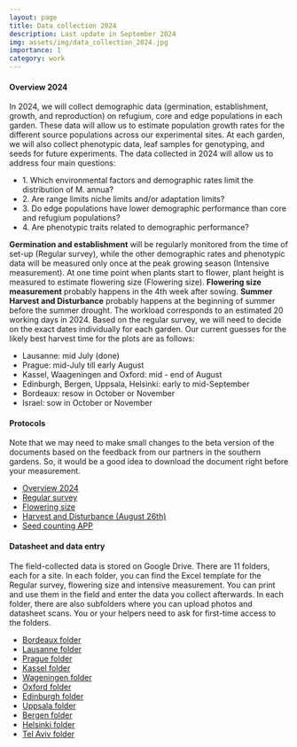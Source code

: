 ```yaml
---
layout: page
title: Data collection 2024
description: Last update in September 2024
img: assets/img/data_collection_2024.jpg
importance: 1
category: work
---
```


#### Overview 2024

In 2024, we will collect demographic data (germination, establishment, growth, and reproduction) on refugium, core and edge populations in each garden. 
These data will allow us to estimate population growth rates for the different source populations across our experimental sites. 
At each garden, we will also collect phenotypic data, leaf samples for genotyping, and seeds for future experiments. 
The data collected in 2024 will allow us to address four main questions: 

<ul>
  <li>1. Which environmental factors and demographic rates limit the distribution of M. annua? </li>
  <li>2. Are range limits niche limits and/or adaptation limits?</li>
  <li>3. Do edge populations have lower demographic performance than core and refugium populations?</li>
  <li>4. Are phenotypic traits related to demographic performance?</li>
</ul>

**Germination and establishment** will be regularly monitored from the time of set-up (Regular survey), while the other demographic rates and phenotypic data will be measured only once at the peak growing season (Intensive measurement).
At one time point when plants start to flower, plant height is measured to estimate flowering size (Flowering size). **Flowering size measurement** probably happens in the 4th week after sowing. **Summer Harvest and Disturbance** probably happens at the beginning of summer before the summer drought. The workload corresponds to an estimated 20 working days in 2024. Based on the regular survey, we will need to decide on the exact dates individually for each garden. Our current guesses for the likely best harvest time for the plots are as follows:

<ul>
  <li>Lausanne: mid July (done) </li>
  <li>Prague: mid-July till early August</li>
  <li>Kassel, Waageningen and Oxford: mid - end of August</li>
  <li>Edinburgh, Bergen, Uppsala, Helsinki: early to mid-September</li>
  <li>Bordeaux: resow in October or November</li>
  <li>Israel: sow in October or November</li>
</ul>

#### Protocols

Note that we may need to make small changes to the beta version of the documents based on the feedback from our partners in the southern gardens. 
So, it would be a good idea to download the document right before your measurement. 

<ul>
  <li> <a href="https://drive.google.com/file/d/1CPkcYTsigEZREk1EB0a00_VrN3thyI9b/view?usp=sharing" target="_blank">Overview 2024 </a> </li>   
  <li> <a href="https://drive.google.com/file/d/14tPrWAY0fCdz8oHr8o1fjgC5xBAroMwk/view?usp=sharing" target="_blank">Regular survey </a> </li> 
  <li> <a href="https://drive.google.com/file/d/1K6GhXOW1q8WlIWLuzWLl_wBFGj_S9vg5/view?usp=sharing" target="_blank">Flowering size </a> </li> 
  <li> <a href="https://drive.google.com/file/d/1L11GgRLa6GYmvh4gnsUCGpf2p6Qu0Z7W/view?usp=sharing" target="_blank">Harvest and Disturbance (August 26th) </a> </li>
  <li> <a href="https://drive.google.com/file/d/1ZcKVS9Gz1KDDyR88Bzam-l7I62qfFfZv/view?usp=sharing" target="_blank">Seed counting APP </a> </li> 
</ul>

####  Datasheet and data entry

The field-collected data is stored on Google Drive. There are 11 folders, each for a site. 
In each folder, you can find the Excel template for the Regular survey, flowering size and intensive measurement. 
You can print and use them in the field and enter the data you collect afterwards. 
In each folder, there are also subfolders where you can upload photos and datasheet scans. 
You or your helpers need to ask for first-time access to the folders.

<ul>
<li> <a href="https://drive.google.com/drive/folders/16LKeyzN48xk2NVFstP3jiav0iU1Y6jS8?usp=sharing" target="_blank">Bordeaux folder</a> </li> 
<li><a href="https://drive.google.com/drive/folders/1Ta24oGK8K-_HRUNJLZV3_MASYYfVsNVG?usp=sharing" target="_blank">Lausanne folder</a></li> 
<li><a href="https://drive.google.com/drive/folders/1IhpCqHa3ddYhQ0prCGn8Rxyo79Vo4XC6?usp=sharing" target="_blank">Prague folder</a></li> 
<li><a href="https://drive.google.com/drive/folders/1ruts1EZ1vkrkywZNtuoeRi1iQPegxSSy?usp=sharing" target="_blank">Kassel folder</a></li> 
<li><a href="https://drive.google.com/drive/folders/1KTzKfV1WKtk_i6mj_O6yL4fk3ElcrsRl?usp=sharing" target="_blank">Wageningen folder</a></li> 
<li><a href="https://drive.google.com/drive/folders/1WGxY448lXcBIX5nvWNksXh_WWL-SZdIO?usp=sharing" target="_blank">Oxford folder</a></li> 
<li><a href="https://drive.google.com/drive/folders/1EKytUKT1O6Ni08jKj9kjW1flarpL7UOZ?usp=sharing" target="_blank">Edinburgh folder</a></li> 
<li> <a href="https://drive.google.com/drive/folders/1fLr8aeLq8YdVS7lNRWCNnUz1JEyXIuvR?usp=sharing" target="_blank">Uppsala folder</a> </li> 
<li> <a href="https://drive.google.com/drive/folders/1w8bOGd7uw_6IUopaJ77xl7kp_xX09oy_?usp=sharing" target="_blank">Bergen folder</a> </li> 
<li> <a href="https://drive.google.com/drive/folders/1rKJ9GSNL5yPSIcaiiB_FEZvG7NuuNewW?usp=sharing" target="_blank">Helsinki folder</a> </li> 
<li> <a href="https://drive.google.com/drive/folders/1N_SYFleP9o4kSz9cJU-DE9OLNsQbEJka?usp=sharing" target="_blank">Tel Aviv folder</a> </li> 
</ul>
